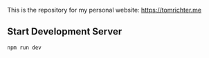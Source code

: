 This is the repository for my personal website: https://tomrichter.me

## Start Development Server

```bash
npm run dev
```
